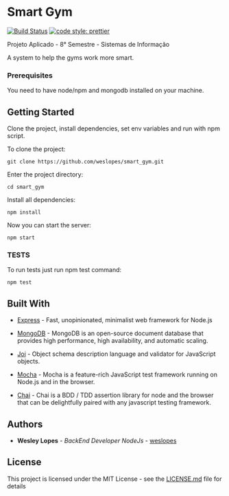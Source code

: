 # Smart Gym
[![Build Status](https://travis-ci.org/weslopes/smart_gym.svg?branch=master)](https://travis-ci.org/weslopes/smart_gym)
[![code style: prettier](https://img.shields.io/badge/code_style-prettier-ff69b4.svg?style=flat-square)](https://github.com/prettier/prettier)


Projeto Aplicado - 8° Semestre - Sistemas de Informação

A system to help the gyms work more smart.

### Prerequisites

You need to have node/npm and mongodb installed on your machine.

## Getting Started

Clone the project, install dependencies, set env variables and run with npm script.

To clone the project:
```
git clone https://github.com/weslopes/smart_gym.git
```

Enter the project directory:

```
cd smart_gym
```

Install all dependencies:
```
npm install
```

Now you can start the server:
```
npm start
```

### TESTS

To run tests just run npm test command:
```
npm test
```

## Built With

* [Express](https://expressjs.com/) - Fast, unopinionated, minimalist web framework for Node.js

* [MongoDB](https://www.mongodb.com/) - MongoDB is an open-source document database that provides high performance, high availability, and automatic scaling.

* [Joi](https://github.com/hapijs/joi) - Object schema description language and validator for JavaScript objects.

* [Mocha](https://mochajs.org/) - Mocha is a feature-rich JavaScript test framework running on Node.js and in the browser.

* [Chai](http://www.chaijs.com) - Chai is a BDD / TDD assertion library for node and the browser that can be delightfully paired with any javascript testing framework.

## Authors

* **Wesley Lopes** - *BackEnd Developer NodeJs* - [weslopes](https://github.com/weslopes)

## License

This project is licensed under the MIT License - see the [LICENSE.md](LICENSE.md) file for details
